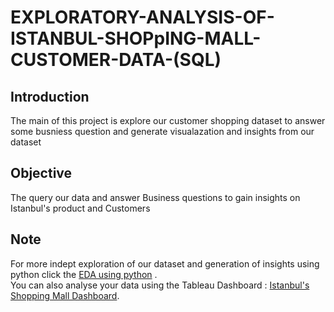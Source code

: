 # EXPLORATORY-ANALYSIS-OF-ISTANBUL-SHOPpING-MALL-CUSTOMER-DATA-(SQL)
## Introduction
The main of this project is explore our customer shopping dataset to answer some busniess question and generate visualazation and insights from our dataset

## Objective
The query our data and answer Business questions to gain insights on Istanbul's product and Customers


## Note
For more indept exploration of our dataset and generation of insights using python click the  <a href=" ">EDA using python</a> .
<br>
You can also analyse your data using the Tableau Dashboard : <a href=" ">Istanbul's Shopping Mall Dashboard</a>.
